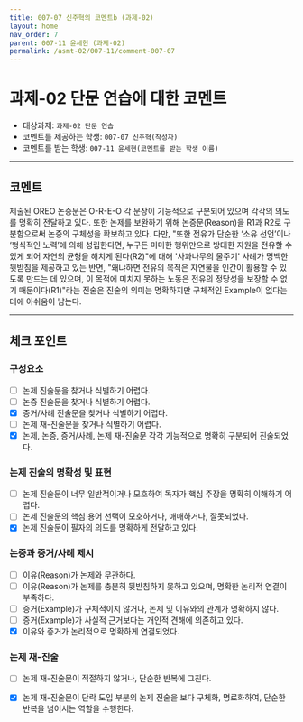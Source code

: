 ```yaml
---
title: 007-07 신주혁의 코멘트b (과제-02) 
layout: home
nav_order: 7
parent: 007-11 윤세현 (과제-02)
permalink: /asmt-02/007-11/comment-007-07
---
```


# 과제-02 단문 연습에 대한 코멘트

- 대상과제: `과제-02 단문 연습`
- 코멘트를 제공하는 학생: `007-07 신주혁(작성자)` 
- 코멘트를 받는 학생: `007-11 윤세현(코멘트를 받는 학생 이름)` 

---

## 코멘트

제출된 OREO 논증문은 O-R-E-O 각 문장이 기능적으로 구분되어 있으며 각각의 의도를 명확히 전달하고 있다. 또한 논제를 보완하기 위해 논증문(Reason)을 R1과 R2로 구분함으로써 논증의 구체성을 확보하고 있다. 다만, "또한 전유가 단순한 ‘소유 선언’이나 ‘형식적인 노력’에 의해 성립한다면, 누구든 미미한 행위만으로 방대한 자원을 전유할 수 있게 되어 자연의 균형을 해치게 된다(R2)"에 대해 '사과나무의 물주기' 사례가 명백한 뒷받침을 제공하고 있는 반면, "왜냐하면 전유의 목적은 자연물을 인간이 활용할 수 있도록 만드는 데 있으며, 이 목적에 미치지 못하는 노동은 전유의 정당성을 보장할 수 없기 때문이다(R1)"라는 진술은 진술의 의미는 명확하지만 구체적인 Example이 없다는 데에 아쉬움이 남는다. 

---

## 체크 포인트

### **구성요소**
- [ ] 논제 진술문을 찾거나 식별하기 어렵다.
- [ ] 논증 진술문을 찾거나 식별하기 어렵다.
- [x] 증거/사례 진술문을 찾거나 식별하기 어렵다.
- [ ] 논제 재-진술문을 찾거나 식별하기 어렵다.
- [x] 논제, 논증, 증거/사례, 논제 재-진술문 각각 기능적으로 명확히 구분되어 진술되었다.

### **논제 진술의 명확성 및 표현**  
- [ ] 논제 진술문이 너무 일반적이거나 모호하여 독자가 핵심 주장을 명확히 이해하기 어렵다.  
- [ ] 논제 진술문의 핵심 용어 선택이 모호하거나, 애매하거나, 잘못되었다.  
- [x] 논제 진술문이 필자의 의도를 명확하게 전달하고 있다.  

### **논증과 증거/사례 제시**  
- [ ] 이유(Reason)가 논제와 무관하다.
- [ ] 이유(Reason)가 논제를 충분히 뒷받침하지 못하고 있으며, 명확한 논리적 연결이 부족하다.  
- [ ] 증거(Example)가 구체적이지 않거나, 논제 및 이유와의 관계가 명확하지 않다. 
- [ ] 증거(Example)가 사실적 근거보다는 개인적 견해에 의존하고 있다.  
- [x] 이유와 증거가 논리적으로 명확하게 연결되었다.  

### **논제 재-진술**  
- [ ] 논제 재-진술문이 적절하지 않거나, 단순한 반복에 그친다.   
- [x] 논제 재-진술문이 단락 도입 부분의 논제 진술을 보다 구체화, 명료화하여, 단순한 반복을 넘어서는 역할을 수행한다.  

